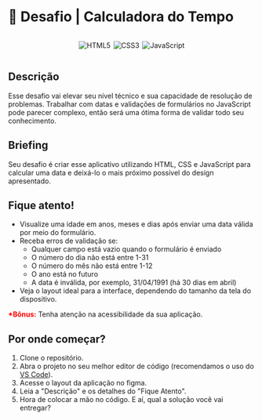 # 🚀 Desafio | Calculadora do Tempo

<div style="display: flex; gap: 6px; justify-content: center; align-items: center;">

![HTML5](https://img.shields.io/badge/html5-%23E34F26.svg?style=for-the-badge&logo=html5&logoColor=white)

![CSS3](https://img.shields.io/badge/css3-%231572B6.svg?style=for-the-badge&logo=css3&logoColor=white)

![JavaScript](https://img.shields.io/badge/javascript-%23323330.svg?style=for-the-badge&logo=javascript&logoColor=%23F7DF1E)

</div>

## Descrição

Esse desafio vai elevar seu nível técnico e sua capacidade de resolução de problemas. Trabalhar com datas e validações de formulários no JavaScript pode parecer complexo, então será uma ótima forma de validar todo seu conhecimento.

## Briefing

Seu desafio é criar esse aplicativo utilizando HTML, CSS e JavaScript para calcular uma data e deixá-lo o mais próximo possível do design apresentado.

## Fique atento!

<p>

</p>

<ul>
  <li>
    Visualize uma idade em anos, meses e dias após enviar uma data válida por meio do formulário.
  </li>
  <li>
    Receba erros de validação se:
    <ul>
      <li>
        Qualquer campo está vazio quando o formulário é enviado
      </li>
      <li>
        O número do dia não está entre 1-31
      </li>
      <li>
        O número do mês não está entre 1-12
      </li>
      <li>
        O ano está no futuro
      </li>
      <li>
        A data é inválida, por exemplo, 31/04/1991 (há 30 dias em abril)
      </li>
    </ul>
  </li>
  <li>
    Veja o layout ideal para a interface, dependendo do tamanho da tela do dispositivo.
  </li>
</ul>

<p>
  <span style="color: red; font-weight: bold">*Bônus:</span> Tenha atenção na acessibilidade da sua aplicação.
</p>

## Por onde começar?

<ol>
  <li>Clone o repositório.</li>
  <li>Abra o projeto no seu melhor editor de código (recomendamos o uso do <a href="https://code.visualstudio.com/">VS Code</a>).</li>
  <li>Acesse o layout da aplicação no figma.</li>
  <li>Leia a "Descrição" e os detalhes do "Fique Atento".</li>
  <li>Hora de colocar a mão no código. E aí, qual a solução você vai entregar?</li>
</ol>
